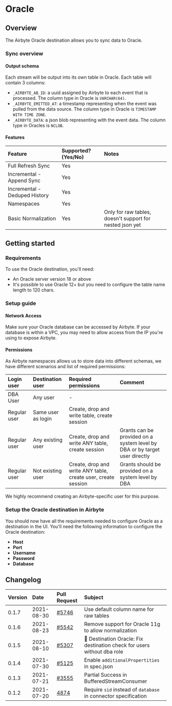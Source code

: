 # Oracle

## Overview

The Airbyte Oracle destination allows you to sync data to Oracle.

### Sync overview

#### Output schema

Each stream will be output into its own table in Oracle. Each table will contain 3 columns:

* `_AIRBYTE_AB_ID`: a uuid assigned by Airbyte to each event that is processed. The column type in Oracle is `VARCHAR(64)`.
* `_AIRBYTE_EMITTED_AT`: a timestamp representing when the event was pulled from the data source. The column type in Oracle is `TIMESTAMP WITH TIME ZONE`.
* `_AIRBYTE_DATA`: a json blob representing with the event data. The column type in Oracles is `NCLOB`.

#### Features

| Feature | Supported?\(Yes/No\) | Notes |
| :--- | :--- | :--- |
| Full Refresh Sync | Yes |  |
| Incremental - Append Sync | Yes |  |
| Incremental - Deduped History | Yes |  |
| Namespaces | Yes |  |
| Basic Normalization | Yes | Only for raw tables, doesn't support for nested json yet |


## Getting started

### Requirements

To use the Oracle destination, you'll need:

* An Oracle server version 18 or above
* It's possible to use Oracle 12+ but you need to configure the table name length to 120 chars.

### Setup guide

#### Network Access

Make sure your Oracle database can be accessed by Airbyte. If your database is within a VPC, you may need to allow access from the IP you're using to expose Airbyte.

#### **Permissions**

As Airbyte namespaces allows us to store data into different schemas, we have different scenarios and list of required permissions:

| Login user | Destination user | Required permissions | Comment |
| :--- | :--- | :--- | :--- |
| DBA User | Any user | - | |
| Regular user | Same user as login | Create, drop and write table, create session | |
| Regular user | Any existing user | Create, drop and write ANY table, create session | Grants can be provided on a system level by DBA or by target user directly |
| Regular user | Not existing user | Create, drop and write ANY table, create user, create session | Grants should be provided on a system level by DBA | 

We highly recommend creating an Airbyte-specific user for this purpose.

### Setup the Oracle destination in Airbyte

You should now have all the requirements needed to configure Oracle as a destination in the UI. You'll need the following information to configure the Oracle destination:

* **Host**
* **Port**
* **Username**
* **Password**
* **Database**

## Changelog
| Version | Date | Pull Request | Subject |
| :--- | :---  | :--- | :--- |
| 0.1.7 | 2021-08-30 | [#5746](https://github.com/airbytehq/airbyte/pull/5746) | Use default column name for raw tables |
| 0.1.6 | 2021-08-23 | [#5542](https://github.com/airbytehq/airbyte/pull/5542) | Remove support for Oracle 11g to allow normalization |
| 0.1.5 | 2021-08-10 | [#5307](https://github.com/airbytehq/airbyte/pull/5307) | 🐛 Destination Oracle: Fix destination check for users without dba role |
| 0.1.4 | 2021-07-30 | [#5125](https://github.com/airbytehq/airbyte/pull/5125) | Enable `additionalPropertities` in spec.json |
| 0.1.3 | 2021-07-21 | [#3555](https://github.com/airbytehq/airbyte/pull/3555) | Partial Success in BufferedStreamConsumer |
| 0.1.2 | 2021-07-20 | [4874](https://github.com/airbytehq/airbyte/pull/4874) | Require `sid` instead of `database` in connector specification |
